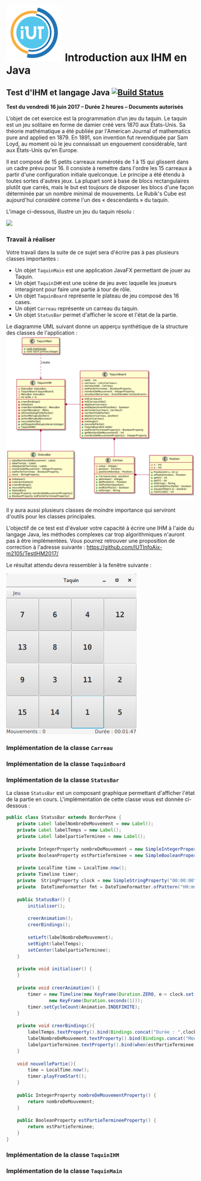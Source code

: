# <img src="https://raw.githubusercontent.com/IUTInfoAix-M2105/Syllabus/master/assets/logo.png" alt="class logo" class="logo"/> Introduction aux IHM en Java 

## Test d'IHM et langage Java [![Build Status](https://travis-ci.com/IUTInfoAix-M2105/TestIHM2017.svg?token=zPXgu159amQhEb4ShTxW&branch=master)](https://travis-ci.com/IUTInfoAix-M2105/TestIHM2017)

**Test du vendredi 16 juin 2017 – Durée 2 heures – Documents autorisés**

L’objet de cet exercice est la programmation d’un jeu du taquin. Le taquin est un jeu solitaire en forme de damier créé 
vers 1870 aux États-Unis. Sa théorie mathématique a été publiée par l'American Journal of mathematics pure and applied 
en 1879. En 1891, son invention fut revendiquée par Sam Loyd, au moment où le jeu connaissait un engouement considérable, 
tant aux États-Unis qu'en Europe. 

Il est composé de 15 petits carreaux numérotés de 1 à 15 qui glissent dans un cadre prévu pour 16. Il consiste à 
remettre dans l'ordre les 15 carreaux à partir d'une configuration initiale quelconque. Le principe a été étendu à 
toutes sortes d'autres jeux. La plupart sont à base de blocs rectangulaires plutôt que carrés, mais le but est toujours 
de disposer les blocs d'une façon déterminée par un nombre minimal de mouvements. Le Rubik's Cube est aujourd'hui 
considéré comme l'un des « descendants » du taquin.

L'image ci-dessous, illustre un jeu du taquin résolu :

![](https://upload.wikimedia.org/wikipedia/commons/thumb/9/91/15-puzzle.svg/768px-15-puzzle.svg.png)

### Travail à réaliser
Votre travail dans la suite de ce sujet sera d'écrire pas à pas plusieurs classes importantes :
- Un objet `TaquinMain` est une application JavaFX permettant de jouer au Taquin.
- Un objet `TaquinIHM` est une scène de jeu avec laquelle les joueurs interagiront pour faire une partie à tour de rôle.
- Un objet `TaquinBoard` représente le plateau de jeu composé des 16 cases.
- Un objet `Carreau` représente un carreau du taquin.
- Un objet `StatusBar` permet d'afficher le score et l'état de la partie.

Le diagramme UML suivant donne un apperçu synthétique de la structure des classes de l'application :
![UML](src/main/resources/diagram.png)

Il y aura aussi plusieurs classes de moindre importance qui serviront d'outils pour les classes principales.

L'objectif de ce test est d'évaluer votre capacité à écrire une IHM à l'aide du langage Java, les méthodes complexes 
car trop algorithmiques n'auront pas à être implémentées. Vous pourrez retrouver une proposition de correction à l'adresse 
suivante : https://github.com/IUTInfoAix-m2105/TestIHM2017/

Le résultat attendu devra ressembler à la fenêtre suivante :

![IHM](src/main/resources/assets/taquin_screenshot.png)

### Implémentation de la classe `Carreau`

### Implémentation de la classe `TaquinBoard`

### Implémentation de la classe `StatusBar`
La classe `StatusBar` est un composant graphique permettant d'afficher l'état de la partie en cours. 
L'implémentation de cette classe vous est donnée ci-dessous :
```java
public class StatusBar extends BorderPane {
    private Label labelNombreDeMouvement = new Label();
    private Label labelTemps = new Label();
    private Label labelpartieTerminee = new Label();

    private IntegerProperty nombreDeMouvement = new SimpleIntegerProperty();
    private BooleanProperty estPartieTerminee = new SimpleBooleanProperty();

    private LocalTime time = LocalTime.now();
    private Timeline timer;
    private  StringProperty clock = new SimpleStringProperty("00:00:00");
    private  DateTimeFormatter fmt = DateTimeFormatter.ofPattern("HH:mm:ss").withZone(ZoneId.systemDefault());

    public StatusBar() {
        initialiser();

        creerAnimation();
        creerBindings();

        setLeft(labelNombreDeMouvement);
        setRight(labelTemps);
        setCenter(labelpartieTerminee);
    }

    private void initialiser() {
    }

    private void creerAnimation() {
        timer = new Timeline(new KeyFrame(Duration.ZERO, e-> clock.set(LocalTime.now().minusNanos(time.toNanoOfDay()).format(fmt))),
                new KeyFrame(Duration.seconds(1)));
        timer.setCycleCount(Animation.INDEFINITE);
    }

    private void creerBindings(){
        labelTemps.textProperty().bind(Bindings.concat("Durée : ",clock));
        labelNombreDeMouvement.textProperty().bind(Bindings.concat("Mouvements : ",nombreDeMouvement));
        labelpartieTerminee.textProperty().bind(when(estPartieTerminee).then("Partie terminée !").otherwise(""));
    }

    void nouvellePartie(){
        time = LocalTime.now();
        timer.playFromStart();
    }

    public IntegerProperty nombreDeMouvementProperty() {
        return nombreDeMouvement;
    }

    public BooleanProperty estPartieTermineeProperty() {
        return estPartieTerminee;
    }
}
```

### Implémentation de la classe `TaquinIHM`

### Implémentation de la classe `TaquinMain`



